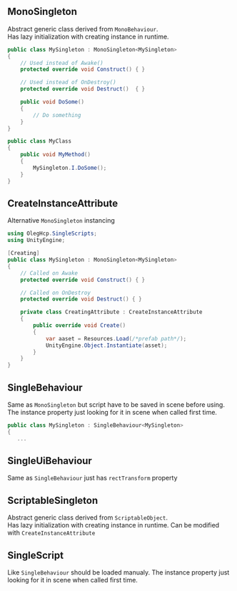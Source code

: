 ﻿## MonoSingleton

Abstract generic class derived from `MonoBehaviour`.  
Has lazy initialization with creating instance in runtime.

```csharp
public class MySingleton : MonoSingleton<MySingleton>
{
    // Used instead of Awake()
    protected override void Construct() { }

    // Used instead of OnDestroy()
    protected override void Destruct()  { }

    public void DoSome()
    {
        // Do something
    }
}
```

```csharp
public class MyClass
{
    public void MyMethod()
    {
        MySingleton.I.DoSome();
    }
}
```

## CreateInstanceAttribute

Alternative `MonoSingleton` instancing

```csharp
using OlegHcp.SingleScripts;
using UnityEngine;

[Creating]
public class MySingleton : MonoSingleton<MySingleton>
{
    // Called on Awake
    protected override void Construct() { }

    // Called on OnDestroy
    protected override void Destruct() { }

    private class CreatingAttribute : CreateInstanceAttribute
    {
        public override void Create()
        {
            var aaset = Resources.Load(/*prefab path*/);
            UnityEngine.Object.Instantiate(asset);
        }
    }
}
```

## SingleBehaviour

Same as `MonoSingleton` but script have to be saved in scene before using. The instance property just looking for it in scene when called first time.

```csharp
public class MySingleton : SingleBehaviour<MySingleton>
{
   ...
```

## SingleUiBehaviour

Same as `SingleBehaviour` just has `rectTransform` property

## ScriptableSingleton

Abstract generic class derived from `ScriptableObject`.  
Has lazy initialization with creating instance in runtime.
Can be modified with `CreateInstanceAttribute`

## SingleScript

Like `SingleBehaviour` should be loaded manualy. The instance property just looking for it in scene when called first time.
